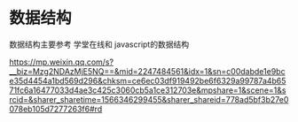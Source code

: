 # 数据结构
数据结构主要参考 学堂在线和 javascript的数据结构

https://mp.weixin.qq.com/s?__biz=Mzg2NDAzMjE5NQ==&mid=2247484561&idx=1&sn=c00dabde1e9bce35d4454a1bd569d296&chksm=ce6ec03df919492be6f6329a99787a4b6571fc6a16477033d4ae3c425c3060cb5a1ce312703e&mpshare=1&scene=1&srcid=&sharer_sharetime=1566346299455&sharer_shareid=778ad5bf3b27e0078eb105d7277263f6#rd



